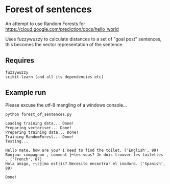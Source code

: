# Forest of sentences

An attempt to use Random Forests for https://cloud.google.com/prediction/docs/hello_world

Uses fuzzywuzzy to calculate distances to a set of "goal post" sentences, this
becomes the vector representation of the sentence.

## Requires

    fuzzywuzzy
    scikit-learn (and all its dependencies etc)

## Example run

Please excuse the utf-8 mangling of a windows console...

    python forest_of_sentences.py

    Loading training data... Done!
    Preparing vectoriser... Done!
    Preparing training data... Done!
    Training RandomForest... Done!
    Testing...

    Hello mate, how are you? I need to find the toilet. ('English', 99)
    Bonjour compagnon , comment ├¬tes-vous? Je dois trouver les toilettes . ('French', 87)
    Hola amigo, ┬┐c├│mo est├ís? Necesito encontrar el inodoro. ('Spanish', 89)

    Done!

